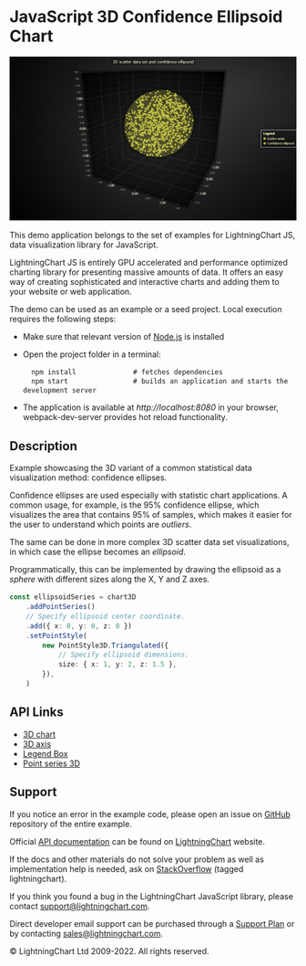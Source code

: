 # JavaScript 3D Confidence Ellipsoid Chart

![JavaScript 3D Confidence Ellipsoid Chart](confidenceEllipsoid3d-darkGold.png)

This demo application belongs to the set of examples for LightningChart JS, data visualization library for JavaScript.

LightningChart JS is entirely GPU accelerated and performance optimized charting library for presenting massive amounts of data. It offers an easy way of creating sophisticated and interactive charts and adding them to your website or web application.

The demo can be used as an example or a seed project. Local execution requires the following steps:

-   Make sure that relevant version of [Node.js](https://nodejs.org/en/download/) is installed
-   Open the project folder in a terminal:

          npm install              # fetches dependencies
          npm start                # builds an application and starts the development server

-   The application is available at _http://localhost:8080_ in your browser, webpack-dev-server provides hot reload functionality.


## Description

Example showcasing the 3D variant of a common statistical data visualization method: confidence ellipses.

Confidence ellipses are used especially with statistic chart applications. A common usage, for example, is the 95% confidence ellipse, which visualizes the area that contains 95% of samples, which makes it easier for the user to understand which points are _outliers_.

The same can be done in more complex 3D scatter data set visualizations, in which case the ellipse becomes an _ellipsoid_.

Programmatically, this can be implemented by drawing the ellipsoid as a _sphere_ with different sizes along the X, Y and Z axes.

```ts
const ellipsoidSeries = chart3D
    .addPointSeries()
    // Specify ellipsoid center coordinate.
    .add({ x: 0, y: 0, z: 0 })
    .setPointStyle(
        new PointStyle3D.Triangulated({
            // Specify ellipsoid dimensions.
            size: { x: 1, y: 2, z: 1.5 },
        }),
    )
```


## API Links

* [3D chart]
* [3D axis]
* [Legend Box]
* [Point series 3D]


## Support

If you notice an error in the example code, please open an issue on [GitHub][0] repository of the entire example.

Official [API documentation][1] can be found on [LightningChart][2] website.

If the docs and other materials do not solve your problem as well as implementation help is needed, ask on [StackOverflow][3] (tagged lightningchart).

If you think you found a bug in the LightningChart JavaScript library, please contact support@lightningchart.com.

Direct developer email support can be purchased through a [Support Plan][4] or by contacting sales@lightningchart.com.

[0]: https://github.com/Arction/
[1]: https://lightningchart.com/lightningchart-js-api-documentation/
[2]: https://lightningchart.com
[3]: https://stackoverflow.com/questions/tagged/lightningchart
[4]: https://lightningchart.com/support-services/

© LightningChart Ltd 2009-2022. All rights reserved.


[3D chart]: https://lightningchart.com/lightningchart-js-api-documentation/v4.1.0/classes/Chart3D.html
[3D axis]: https://lightningchart.com/lightningchart-js-api-documentation/v4.1.0/classes/Axis3D.html
[Legend Box]: https://lightningchart.com/lightningchart-js-api-documentation/v4.1.0/classes/Chart.html#addLegendBox
[Point series 3D]: https://lightningchart.com/lightningchart-js-api-documentation/v4.1.0/classes/PointSeries3D.html

